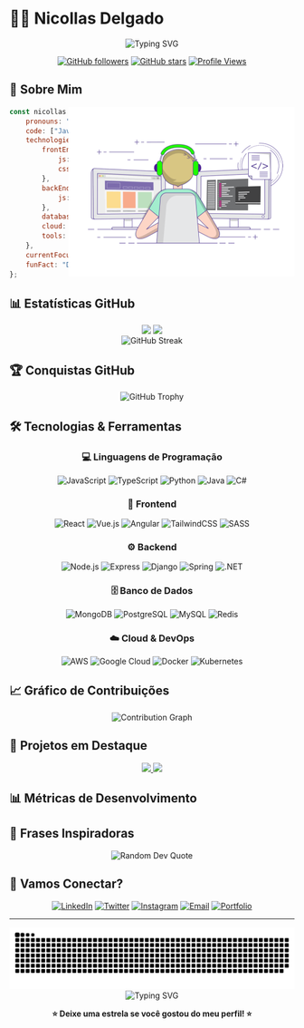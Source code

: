 # 👨‍💻 Nicollas Delgado

<div align="center">
  <img src="https://readme-typing-svg.herokuapp.com?font=Fira+Code&size=32&duration=2800&pause=2000&color=A9FEF7&center=true&vCenter=true&width=940&lines=Ol%C3%A1%2C+eu+sou+o+Nicollas!+%F0%9F%91%8B;Desenvolvedor+Full+Stack;Apaixonado+por+tecnologia+e+inova%C3%A7%C3%A3o;Sempre+aprendendo+algo+novo!+%F0%9F%9A%80" alt="Typing SVG" />
</div>

<div align="center">
  
  [![GitHub followers](https://img.shields.io/github/followers/NicollasDelgado?style=for-the-badge&logo=github&logoColor=white&labelColor=black&color=0891b2)](https://github.com/NicollasDelgado)
  [![GitHub stars](https://img.shields.io/github/stars/NicollasDelgado?style=for-the-badge&logo=github&logoColor=white&labelColor=black&color=0891b2)](https://github.com/NicollasDelgado)
  [![Profile Views](https://komarev.com/ghpvc/?username=NicollasDelgado&style=for-the-badge&color=0891b2)](https://github.com/NicollasDelgado)
  
</div>

## 🚀 Sobre Mim

<img align="right" alt="Coding" width="400" src="https://raw.githubusercontent.com/devSouvik/devSouvik/master/gif3.gif">

```javascript
const nicollas = {
    pronouns: "ele/him",
    code: ["JavaScript", "TypeScript", "HTML", "CSS" "Java"],
    technologies: {
        frontEnd: {
            js: ["React", "React-Native", "Vanilla JS"],
            css: ["TailwindCSS","CSS-in-JS"]
        },
        backEnd: {
            js: ["Node.js", "Express", "NestJS"],
        },
        databases: ["MongoDB", "PostgreSQL", "MySQL"],
        cloud: ["AWS", "Google Cloud", "Azure"],
        tools: ["Docker", "Git"]
    },
    currentFocus: "Desenvolvimento Full Stack e Cloud Computing",
    funFact: "Depure seu coração antes de depurar seu código"
};
```

## 📊 Estatísticas GitHub

<div align="center">
  <img height="180em" src="https://github-readme-stats.vercel.app/api?username=NicollasDelgado&show_icons=true&theme=tokyonight&include_all_commits=true&count_private=true&hide_border=true&bg_color=0D1117&title_color=F85D7F&icon_color=F85D7F&text_color=FFFFFF"/>
  <img height="180em" src="https://github-readme-stats.vercel.app/api/top-langs/?username=NicollasDelgado&layout=compact&langs_count=8&theme=tokyonight&hide_border=true&bg_color=0D1117&title_color=F85D7F&text_color=FFFFFF"/>
</div>

<div align="center">
  <img src="https://github-readme-streak-stats.herokuapp.com/?user=NicollasDelgado&theme=tokyonight&hide_border=true&background=0D1117&stroke=0000&ring=F85D7F&fire=F85D7F&currStreakLabel=F85D7F" alt="GitHub Streak"/>
</div>

## 🏆 Conquistas GitHub

<div align="center">
  <img src="https://github-profile-trophy.vercel.app/?username=NicollasDelgado&theme=tokyonight&no-frame=true&no-bg=true&margin-w=4&row=1" alt="GitHub Trophy"/>
</div>

## 🛠️ Tecnologias & Ferramentas

<div align="center">

### 💻 Linguagens de Programação
![JavaScript](https://img.shields.io/badge/-JavaScript-F7DF1E?style=for-the-badge&logo=javascript&logoColor=black)
![TypeScript](https://img.shields.io/badge/-TypeScript-3178C6?style=for-the-badge&logo=typescript&logoColor=white)
![Python](https://img.shields.io/badge/-Python-3776AB?style=for-the-badge&logo=python&logoColor=white)
![Java](https://img.shields.io/badge/-Java-ED8B00?style=for-the-badge&logo=java&logoColor=white)
![C#](https://img.shields.io/badge/-C%23-239120?style=for-the-badge&logo=c-sharp&logoColor=white)

### 🎨 Frontend
![React](https://img.shields.io/badge/-React-61DAFB?style=for-the-badge&logo=react&logoColor=black)
![Vue.js](https://img.shields.io/badge/-Vue.js-4FC08D?style=for-the-badge&logo=vue.js&logoColor=white)
![Angular](https://img.shields.io/badge/-Angular-DD0031?style=for-the-badge&logo=angular&logoColor=white)
![TailwindCSS](https://img.shields.io/badge/-TailwindCSS-38B2AC?style=for-the-badge&logo=tailwind-css&logoColor=white)
![SASS](https://img.shields.io/badge/-SASS-CC6699?style=for-the-badge&logo=sass&logoColor=white)

### ⚙️ Backend
![Node.js](https://img.shields.io/badge/-Node.js-339933?style=for-the-badge&logo=node.js&logoColor=white)
![Express](https://img.shields.io/badge/-Express-000000?style=for-the-badge&logo=express&logoColor=white)
![Django](https://img.shields.io/badge/-Django-092E20?style=for-the-badge&logo=django&logoColor=white)
![Spring](https://img.shields.io/badge/-Spring-6DB33F?style=for-the-badge&logo=spring&logoColor=white)
![.NET](https://img.shields.io/badge/-.NET-512BD4?style=for-the-badge&logo=dotnet&logoColor=white)

### 🗄️ Banco de Dados
![MongoDB](https://img.shields.io/badge/-MongoDB-47A248?style=for-the-badge&logo=mongodb&logoColor=white)
![PostgreSQL](https://img.shields.io/badge/-PostgreSQL-336791?style=for-the-badge&logo=postgresql&logoColor=white)
![MySQL](https://img.shields.io/badge/-MySQL-4479A1?style=for-the-badge&logo=mysql&logoColor=white)
![Redis](https://img.shields.io/badge/-Redis-DC382D?style=for-the-badge&logo=redis&logoColor=white)

### ☁️ Cloud & DevOps
![AWS](https://img.shields.io/badge/-AWS-232F3E?style=for-the-badge&logo=amazon-aws&logoColor=white)
![Google Cloud](https://img.shields.io/badge/-Google%20Cloud-4285F4?style=for-the-badge&logo=google-cloud&logoColor=white)
![Docker](https://img.shields.io/badge/-Docker-2496ED?style=for-the-badge&logo=docker&logoColor=white)
![Kubernetes](https://img.shields.io/badge/-Kubernetes-326CE5?style=for-the-badge&logo=kubernetes&logoColor=white)

</div>

## 📈 Gráfico de Contribuições

<div align="center">
  <img src="https://github-readme-activity-graph.vercel.app/graph?username=NicollasDelgado&bg_color=0D1117&color=F85D7F&line=F85D7F&point=FFFFFF&area=true&hide_border=true" alt="Contribution Graph"/>
</div>

## 📂 Projetos em Destaque

<div align="center">
  <a href="https://github.com/NicollasDelgado">
    <img src="https://github-readme-stats.vercel.app/api/pin/?username=NicollasDelgado&repo=Todo-List&theme=tokyonight&hide_border=true&bg_color=0D1117&title_color=F85D7F&icon_color=F85D7F&text_color=FFFFFF" />
  </a>
  <a href="https://github.com/NicollasDelgado">
    <img src="https://github-readme-stats.vercel.app/api/pin/?username=NicollasDelgado&repo=Blog&theme=tokyonight&hide_border=true&bg_color=0D1117&title_color=F85D7F&icon_color=F85D7F&text_color=FFFFFF" />
  </a>
</div>

## 📊 Métricas de Desenvolvimento

<div align="center">
  
<!--START_SECTION:waka-->
<!--END_SECTION:waka-->

</div>

## 🌟 Frases Inspiradoras

<div align="center">
  <img src="https://quotes-github-readme.vercel.app/api?type=horizontal&theme=tokyonight&quote=Programação%20não%20é%20sobre%20o%20que%20você%20sabe;%20é%20sobre%20o%20que%20você%20consegue%20descobrir." alt="Random Dev Quote"/>
</div>



## 🤝 Vamos Conectar?

<div align="center">
  
[![LinkedIn](https://img.shields.io/badge/-LinkedIn-0A66C2?style=for-the-badge&logo=linkedin&logoColor=white)](https://linkedin.com/in/seu-linkedin)
[![Twitter](https://img.shields.io/badge/-Twitter-1DA1F2?style=for-the-badge&logo=twitter&logoColor=white)](https://twitter.com/seu-twitter)
[![Instagram](https://img.shields.io/badge/-Instagram-E4405F?style=for-the-badge&logo=instagram&logoColor=white)](https://instagram.com/seu-instagram)
[![Email](https://img.shields.io/badge/-Email-EA4335?style=for-the-badge&logo=gmail&logoColor=white)](mailto:seu-email@gmail.com)
[![Portfolio](https://img.shields.io/badge/-Portfolio-000000?style=for-the-badge&logo=react&logoColor=white)](https://seu-portfolio.com)

</div>

---

<div align="center">
  <img src="https://raw.githubusercontent.com/Platane/snk/output/github-contribution-grid-snake.svg" alt="Snake animation" />
</div>

<div align="center">
  <img src="https://readme-typing-svg.herokuapp.com?font=Fira+Code&size=20&duration=3000&pause=1000&color=A9FEF7&center=true&vCenter=true&width=600&lines=Obrigado+pela+visita!+%F0%9F%98%84;Sempre+aberto+para+colabora%C3%A7%C3%B5es!;Vamos+construir+algo+incrível+juntos!+%F0%9F%9A%80" alt="Typing SVG" />
</div>

<div align="center">
  
  **⭐ Deixe uma estrela se você gostou do meu perfil! ⭐**
  
</div>
